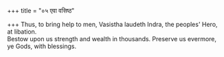 +++
title = "०५ एवा वसिष्ठ"

+++
Thus, to bring help to men, Vasistha laudeth Indra, the peoples' Hero, at libation.  
     Bestow upon us strength and wealth in thousands. Preserve us evermore, ye Gods, with blessings.